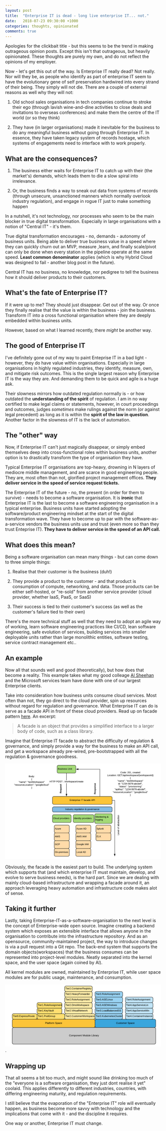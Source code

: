 ```yaml
---
layout: post
title:  "Enterprise IT is dead - long live enterprise IT... not."
date:   2018-07-23 09:30:00 +1000
categories: thoughts, opinionated
comments: true
---
```


Apologies for the clickbait title - but this seems to be the trend in making outrageous opinion posts. Except this isn't that outrageous, but heavily opinionated. These thoughts are purely my own, and do not reflect the opinions of my employer. 

Now - let's get this out of the way. Is Enterprise IT really dead? Not really. Nor will they be, as people who identify as part of enterprise IT seem to have the evolutionary gene of self preservation hardwired into every strand of their being. They simply will not die. There are a couple of external reasons as well why they will not:

1. Old school sales organisations in tech companies continue to stroke their ego (through lavish wine-and-dine activities to close deals and invitations to overseas conferences) and make them the centre of the IT world (or so they think)

2. They have (in larger organisations) made it inevitable for the business to do any meaningful business without going through Enterprise IT. In essence, they have taken legacy system of records hostage, which systems of engagements need to interface with to work properly. 

## What are the consequences?

1. The business either waits for Enterprise IT to catch up with their (the market's) demands, which leads them to die a slow spiral into irrelevance.

2. Or, the business finds a way to sneak out data from systems of records (through unsecure, unsanctioned manners which normally overlook industry regulation), and engage in rogue IT just to make something happen

In a nutshell, it's not technology, nor processes who seem to be the main blocker in true digital transformation. Especially in large organisations with a notion of "Central IT" - it's them. 

True digital transformation encourages - no, demands - autonomy of business units. Being able to deliver true business value in a speed where they can quickly churn out an MVP, measure ,learn, and finally scale/pivot can only be done when every station in the pipeline operate at the same speed. **Least common denominator** applies (which is why Hybrid Cloud was designed to fail - another blog post in the future). 

Central IT has no business, no knowledge, nor pedigree to tell the business how it should deliver products to their customers. 

## What's the fate of Enterprise IT?

If it were up to me? They should just disappear. Get out of the way. Or once they finally realise that the value is within the business - join the business. Transform IT into a cross functional organisation where they are deeply embedded within business units. 

However, based on what I learned recently, there *might* be another way. 

## The good of Enterprise IT

I've definitely gone out of my way to paint Enteprise IT in a bad light - however, they do have value within organisations. Especially in large organisations in highly regulated industries, they identify, measure, own, and mitigate risk outcomes. This is the single largest reason why Enterprise IT is the way they are. And demanding them to be quick and agile is a huge ask.

Their slowness mirrors how outdated regulation normally is - or how outdated the **understanding of the spirit** of regulation. I am in no way certified to make legal claims or statements, however, in court proceedings and outcomes, judges *sometimes* make rulings against the norm (or against legal precedent) as long as it is within the **spirit of the law in question**. Another factor in the slowness of IT is the lack of automation.

## The "other" way

Now, if Enterprise IT can't just magically disappear, or simply embed themselves deep into cross-functional roles within business units, another option is to drastically transform the type of organisation they have. 

Typical Enterprise IT organisations are top-heavy, drowning in N layers of mediocre middle management, and are scarce in good engineering people. They are, most often than not, glorified project management offices. **They deliver service in the speed of service request tickets.**

The Enterprise IT of the future - no, the present (in order for them to survive) - needs to become a software organisation. It is **ironic** that Enterprise IT is the last to become a software engineering organisation in a typical enterprise. Business units have started adopting the software/product engineering mindset at the start of the digital transformation wave. They have to become up to par with the software-as-a-service vendors the business units use and trust (even more so than they trust Enteprise IT). **They have to deliver service in the speed of an API call.**

## What does this mean?

Being a software organisation can mean many things - but can come down to three simple things:

1. Realise that their customer is the business (duh!)

2. They provide a product to the customer - and that product is consumption of compute, networking, and data. Those products can be either self-hosted, or "re-sold" from another service provider (cloud provider, whether IaaS, PaaS, or SaaS)

3. Their success is tied to their customer's success (as well as the customer's failure tied to their own)

There's the more technical stuff as well that they need to adopt an agile way of working, learn software engineering practices like CI/CD, lean software engineering, safe evolution of services, building services into smaller deployable units rather than large monolithic entities, software testing, service contract management etc..

## An example

Now all that sounds well and good (theoretically), but how does that become a reality. This example takes what my good colleage [Al Sheehan](https://www.linkedin.com/in/alsheehan/) and the Microsoft services team have done with one of our largest Enterprise clients.

Take into consideration how business units consume cloud services. Most often than not, they go direct to the cloud provider, spin up resources without regard for regulation and governance. What Enterprise IT can do is serve as a facade API in front of these cloud providers. Read up on facade pattern [here](https://en.wikipedia.org/wiki/Facade_pattern). An excerpt:

> A facade is an object that provides a simplified interface to a larger body of code, such as a class library.

Imagine that Enterprise IT facade to abstract the difficulty of regulation & governance, and simply provide a way for the business to make an API call, and get a workspace already pre-wired, pre-bootstrapped with all the regulation & governance goodness. 

![enterpriseitfacade](/assets/enterpriseitfacade.png)

Obviously, the facade is the easiest part to build. The underlying system which supports that (and which enterprise IT must maintain, develop, and evolve to serve business needs), is the hard part. Since we are dealing with mainly cloud-based infrastructure and wrapping a facade around it, an approach leveraging heavy automation and infrastructure code makes alot of sense.

## Taking it further

Lastly, taking Enterprise-IT-as-a-software-organisation to the next level is the concept of Enterprise-wide open source. Imagine creating a backend system which exposes an extensible interface that allows anyone in the organisation to contribute into the infrastructure repository. And as an opensource, community-maintained project, the way to introduce changes is via a pull request into a Git repo. The back-end system that supports the domain objects(workspaces) that the business consumes can be represented into project-level modules. Neatly separated into the kernel space, and the user space (again coined by Al).

All kernel modules are owned, maintained by Enterprise IT, while user space modules are for public usage, maintenance, and consumption.

![componentmodules](/assets/componentmodules.png).

## Wrapping up

That all seems a bit too much, and might sound like drinking too much of the "everyone is a software organisation, they just dont realise it yet" coolaid. This applies differently to different industries, countries, with differing engineering maturity, and regulation requirements. 

I still believe that the evaporation of the "Enterprise IT" role will eventually happen, as business become more savvy with technology and the implications that come with it - and the discipline it requires. 

One way or another, Enterprise IT must change.


